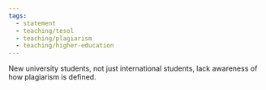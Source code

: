 ```yaml
---
tags:
  - statement
  - teaching/tesol
  - teaching/plagiarism
  - teaching/higher-education
---
```

New university students, not just international students, lack awareness of how plagiarism is defined.